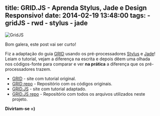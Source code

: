 title: GRID.JS - Aprenda Stylus, Jade e Design Responsivo!
date: 2014-02-19 13:48:00
tags: 
	- gridJS 
	- rwd 
	- stylus 
	- jade
---

![GridJS](http://i.imgur.com/esc0R54.png)

Bom galera, este post vai ser curto!

Fiz a adaptação do guia [GRID](http://www.adamkaplan.me/grid/) usando os pré-processadores [Stylus](http://learnboost.github.io/stylus/) e [Jade](http://jade-lang.com/)! Leiam o tutorial, vejam a diferença na escrita e depois dêem uma olhada nos códigos-fonte para comparar e ver **na prática** a diferença que os pré-processadores trazem.

* [GRID](http://www.adamkaplan.me/grid/) - site com tutorial original.
* [GRID repo](https://github.com/aekaplan/grid) - Repositório com os códigos originais.
* [GRID.JS](http://ericdouglas.github.io/gridJS/) - site com tutorial adaptado.
* [GRID.JS repo](https://github.com/ericdouglas/gridJS) - Repositório com todos os arquivos utilizados neste projeto.

**Divirtam-se =)**